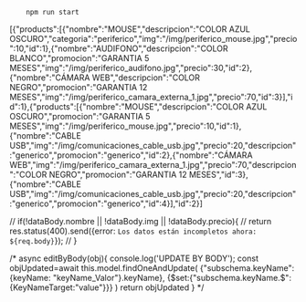 
```js:
    npm run start

```

[{"products":[{"nombre":"MOUSE","descripcion":"COLOR AZUL OSCURO","categoria":"periferico","img":"/img/periferico_mouse.jpg","precio":10,"id":1},{"nombre":"AUDIFONO","descripcion":"COLOR BLANCO","promocion":"GARANTIA 5 MESES","img":"/img/periferico_audifono.jpg","precio":30,"id":2},{"nombre":"CÁMARA WEB","descripcion":"COLOR NEGRO","promocion":"GARANTIA 12 MESES","img":"/img/periferico_camara_externa_1.jpg","precio":70,"id":3}],"id":1},{"products":[{"nombre":"MOUSE","descripcion":"COLOR AZUL OSCURO","promocion":"GARANTIA 5 MESES","img":"/img/periferico_mouse.jpg","precio":10,"id":1},{"nombre":"CABLE USB","img":"/img/comunicaciones_cable_usb.jpg","precio":20,"descripcion":"generico","promocion":"generico","id":2},{"nombre":"CÁMARA WEB","img":"/img/periferico_camara_externa_1.jpg","precio":70,"descripcion":"COLOR NEGRO","promocion":"GARANTIA 12 MESES","id":3},{"nombre":"CABLE USB","img":"/img/comunicaciones_cable_usb.jpg","precio":20,"descripcion":"generico","promocion":"generico","id":4}],"id":2}]

// if(!dataBody.nombre || !dataBody.img || !dataBody.precio){
        //     return res.status(400).send({error: `Los datos están incompletos ahora: ${req.body}`});
        // }

/*
    async editByBody(obj){
        console.log('UPDATE BY BODY');
        const objUpdated=await this.model.findOneAndUpdate(
            {"subschema.keyName": {keyName: "keyName_Valor"}.keyName},
            {$set:{"subschema.keyName.$": {KeyNameTarget:"value"}}}
        )
        return objUpdated
    }
*/